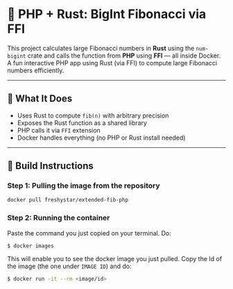 # 🚀 PHP + Rust: BigInt Fibonacci via FFI

This project calculates large Fibonacci numbers in **Rust** using the `num-bigint` crate and calls the function from **PHP** using **FFI** — all inside Docker.
A fun interactive PHP app using Rust (via FFI) to compute large Fibonacci numbers efficiently.

---

## 🔧 What It Does

- Uses Rust to compute `fib(n)` with arbitrary precision
- Exposes the Rust function as a shared library
- PHP calls it via `FFI` extension
- Docker handles everything (no PHP or Rust install needed)

---


## 🔧 Build Instructions

### Step 1: Pulling the image from the repository
```bash
docker pull freshystar/extended-fib-php
```

 ### Step 2: Running the container
  Paste the command you just copied on your terminal.
  Do:
  ```sh
$ docker images
```
This will enable you to see the docker image you just pulled. Copy the Id of the image (the one under `IMAGE ID`) and do:
```sh
$ docker run -it --rm <image/id>
```